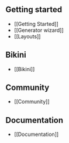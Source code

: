 ## Getting started
* [[Getting Started]]
* [[Generator wizard]]
* [[Layouts]]

## Bikini
* [[Bikini]]

## Community
* [[Community]]

## Documentation
* [[Documentation]]
